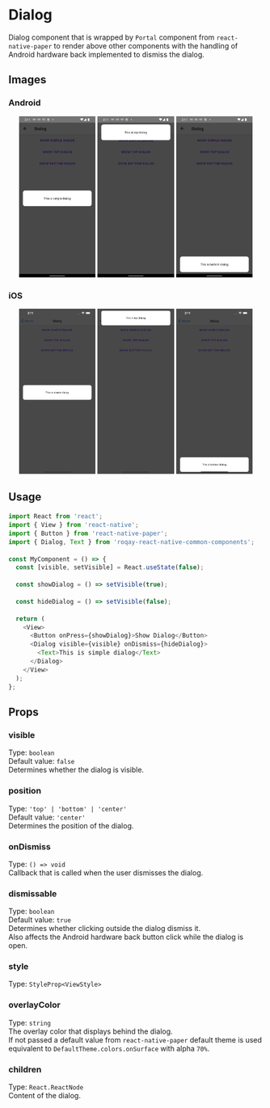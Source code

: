 # Dialog

Dialog component that is wrapped by `Portal` component from `react-native-paper` to render above other components with the handling of Android hardware back implemented to dismiss the dialog.

## Images

### Android

<p align="middle">
  <img src="/assets/images/android-simple-dialog.png" width="30%" alt="Android Simple Dialog">
  <img src="/assets/images/android-top-dialog.png" width="30%" alt="Android Top Dialog">
  <img src="/assets/images/android-bottom-dialog.png" width="30%" alt="Android Bottom Dialog">
</p>

### iOS

<p align="middle">
  <img src="/assets/images/ios-simple-dialog.png" width="30%" alt="iOS Simple Dialog">
  <img src="/assets/images/ios-top-dialog.png" width="30%" alt="iOS Top Dialog">
  <img src="/assets/images/ios-bottom-dialog.png" width="30%" alt="iOS Bottom Dialog">
</p>

## Usage

```js
import React from 'react';
import { View } from 'react-native';
import { Button } from 'react-native-paper';
import { Dialog, Text } from 'roqay-react-native-common-components';

const MyComponent = () => {
  const [visible, setVisible] = React.useState(false);

  const showDialog = () => setVisible(true);

  const hideDialog = () => setVisible(false);

  return (
    <View>
      <Button onPress={showDialog}>Show Dialog</Button>
      <Dialog visible={visible} onDismiss={hideDialog}>
        <Text>This is simple dialog</Text>
      </Dialog>
    </View>
  );
};
```

## Props

### visible

Type: `boolean`  
Default value: `false`  
Determines whether the dialog is visible.

### position

Type: `'top' | 'bottom' | 'center'`  
Default value: `'center'`  
Determines the position of the dialog.

### onDismiss

Type: `() => void`  
Callback that is called when the user dismisses the dialog.

### dismissable

Type: `boolean`  
Default value: `true`  
Determines whether clicking outside the dialog dismiss it.  
Also affects the Android hardware back button click while the dialog is open.

### style

Type: `StyleProp<ViewStyle>`

### overlayColor

Type: `string`  
The overlay color that displays behind the dialog.  
If not passed a default value from `react-native-paper` default theme is used equivalent to `DefaultTheme.colors.onSurface` with alpha `70%`.

### children

Type: `React.ReactNode`  
Content of the dialog.

